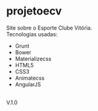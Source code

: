 # projetoecv
Site sobre o Esporte Clube Vitória.
<br>
Tecnologias usadas:
 - Grunt
 - Bower
 - Materializecss
 - HTML5
 - CSS3
 - Animatecss
 - AngularJS
 <br>
 V.1.0
